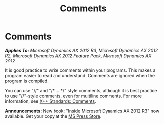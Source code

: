 ﻿---
title: Comments
TOCTitle: Comments
ms:assetid: 26f21225-7212-41c8-99cd-4e56bba1781a
ms:mtpsurl: https://msdn.microsoft.com/en-us/library/Aa621006(v=AX.60)
ms:contentKeyID: 35241679
ms.date: 05/18/2015
mtps_version: v=AX.60
---

# Comments 


_**Applies To:** Microsoft Dynamics AX 2012 R3, Microsoft Dynamics AX 2012 R2, Microsoft Dynamics AX 2012 Feature Pack, Microsoft Dynamics AX 2012_

It is good practice to write comments within your programs. This makes a program easier to read and understand. Comments are ignored when the program is compiled.

You can use "//" and "/\* … \*/" style comments, although it is best practice to use "//"-style comments, even for multiline comments. For more information, see [X++ Standards: Comments](x-standards-comments.md).

  
**Announcements:** New book: "Inside Microsoft Dynamics AX 2012 R3" now available. Get your copy at the [MS Press Store](https://www.microsoftpressstore.com/store/inside-microsoft-dynamics-ax-2012-r3-9780735685109).

